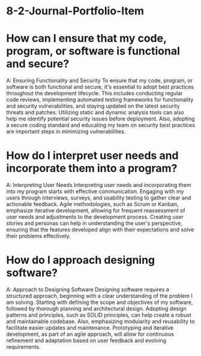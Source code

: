 # 8-2-Journal-Portfolio-Item
# How can I ensure that my code, program, or software is functional and secure?
A: Ensuring Functionality and Security
To ensure that my code, program, or software is both functional and secure, it's essential to adopt best practices throughout the development lifecycle. This includes conducting regular code reviews, implementing automated testing frameworks for functionality and security vulnerabilities, and staying updated on the latest security threats and patches. Utilizing static and dynamic analysis tools can also help me identify potential security issues before deployment. Also, adopting a secure coding standard and educating my team on security best practices are important steps in minimizing vulnerabilities.
# How do I interpret user needs and incorporate them into a program?
A: Interpreting User Needs
Interpreting user needs and incorporating them into my program starts with effective communication. Engaging with my users through interviews, surveys, and usability testing to gather clear and actionable feedback. Agile methodologies, such as Scrum or Kanban, emphasize iterative development, allowing for frequent reassessment of user needs and adjustments to the development process. Creating user stories and personas can help in understanding the user's perspective, ensuring that the features developed align with their expectations and solve their problems effectively.
# How do I approach designing software?
A: Approach to Designing Software
Designing software requires a structured approach, beginning with a clear understanding of the problem I am solving. Starting with defining the scope and objectives of my software, followed by thorough planning and architectural design. Adopting design patterns and principles, such as SOLID principles, can help create a robust and maintainable codebase. Also, emphasizing modularity and reusability to facilitate easier updates and maintenance. Prototyping and iterative development, as part of an agile approach, will allow for continuous refinement and adaptation based on user feedback and evolving requirements.

